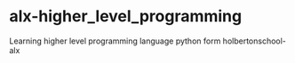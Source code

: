 # alx-higher_level_programming
Learning higher level programming language python form holbertonschool-alx
